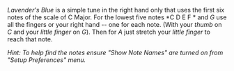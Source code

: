 *Lavender's Blue* is a simple tune in the right hand only that uses
the first six notes of the scale of C Major.
For the lowest five notes  *C D E F * and *G* use
 all the fingers or your right hand -- one for each note.
 (With your *thumb* on *C* and your *little finger* on *G*).
 Then for *A* just stretch your *little finger* to reach that note.


*Hint:* _To help find the notes ensure "Show Note Names" are turned on from "Setup
Preferences" menu._
